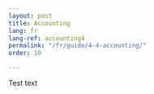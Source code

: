```yaml
---
layout: post
title: Accounting
lang: fr
lang-ref: accounting4
permalink: "/fr/guide/4-4-accounting/"
order: 10

---
```

Test text
